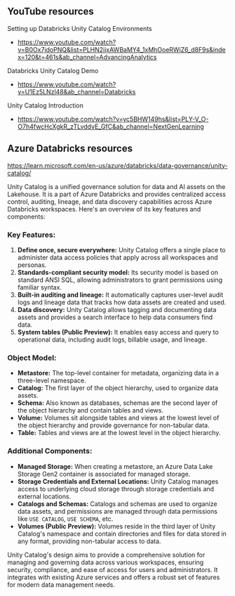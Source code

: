 
## YouTube resources

Setting up Databricks Unity Catalog Environments
- https://www.youtube.com/watch?v=B0Ox7jdoPNQ&list=PLHN2ijxAWBaMY4_1xMhOoeRWiZ6_d8F9s&index=120&t=461s&ab_channel=AdvancingAnalytics

Databricks Unity Catalog Demo
- https://www.youtube.com/watch?v=U1Ez5LNzl48&ab_channel=Databricks

Unity Catalog Introduction
- https://www.youtube.com/watch?v=yc5BHW149hs&list=PLY-V_O-O7h4fwcHcXgkR_zTLvddvE_GfC&ab_channel=NextGenLearning


## Azure Databricks resources

https://learn.microsoft.com/en-us/azure/databricks/data-governance/unity-catalog/

Unity Catalog is a unified governance solution for data and AI assets on the Lakehouse. It is a part of Azure Databricks and provides centralized access control, auditing, lineage, and data discovery capabilities across Azure Databricks workspaces. Here's an overview of its key features and components:

### Key Features:

1. **Define once, secure everywhere:** Unity Catalog offers a single place to administer data access policies that apply across all workspaces and personas.
2. **Standards-compliant security model:** Its security model is based on standard ANSI SQL, allowing administrators to grant permissions using familiar syntax.
3. **Built-in auditing and lineage:** It automatically captures user-level audit logs and lineage data that tracks how data assets are created and used.
4. **Data discovery:** Unity Catalog allows tagging and documenting data assets and provides a search interface to help data consumers find data.
5. **System tables (Public Preview):** It enables easy access and query to operational data, including audit logs, billable usage, and lineage.

### Object Model:

- **Metastore:** The top-level container for metadata, organizing data in a three-level namespace.
- **Catalog:** The first layer of the object hierarchy, used to organize data assets.
- **Schema:** Also known as databases, schemas are the second layer of the object hierarchy and contain tables and views.
- **Volume:** Volumes sit alongside tables and views at the lowest level of the object hierarchy and provide governance for non-tabular data.
- **Table:** Tables and views are at the lowest level in the object hierarchy.

### Additional Components:

- **Managed Storage:** When creating a metastore, an Azure Data Lake Storage Gen2 container is associated for managed storage.
- **Storage Credentials and External Locations:** Unity Catalog manages access to underlying cloud storage through storage credentials and external locations.
- **Catalogs and Schemas:** Catalogs and schemas are used to organize data assets, and permissions are managed through data permissions like `USE CATALOG`, `USE SCHEMA`, etc.
- **Volumes (Public Preview):** Volumes reside in the third layer of Unity Catalog's namespace and contain directories and files for data stored in any format, providing non-tabular access to data.

Unity Catalog's design aims to provide a comprehensive solution for managing and governing data across various workspaces, ensuring security, compliance, and ease of access for users and administrators. It integrates with existing Azure services and offers a robust set of features for modern data management needs.
